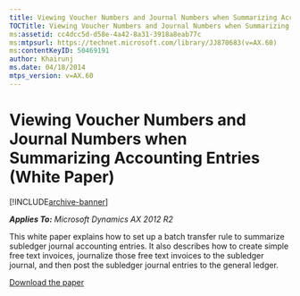 ```yaml
---
title: Viewing Voucher Numbers and Journal Numbers when Summarizing Accounting Entries (White Paper)
TOCTitle: Viewing Voucher Numbers and Journal Numbers when Summarizing Accounting Entries
ms:assetid: cc4dcc5d-d58e-4a42-8a31-3918a8eab77c
ms:mtpsurl: https://technet.microsoft.com/library/JJ870683(v=AX.60)
ms:contentKeyID: 50469191
author: Khairunj
ms.date: 04/18/2014
mtps_version: v=AX.60
---
```


# Viewing Voucher Numbers and Journal Numbers when Summarizing Accounting Entries (White Paper) 


[!INCLUDE[archive-banner](includes/archive-banner.md)]


_**Applies To:** Microsoft Dynamics AX 2012 R2_

This white paper explains how to set up a batch transfer rule to summarize subledger journal accounting entries. It also describes how to create simple free text invoices, journalize those free text invoices to the subledger journal, and then post the subledger journal entries to the general ledger.

[Download the paper](https://go.microsoft.com/fwlink/?linkid=272884)

  


